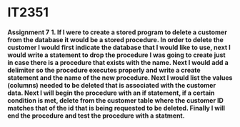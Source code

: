 # IT2351

**Assignment 7**
**1. If I were to create a stored program to delete a customer from the database it would be a stored procedure.
In order to delete the customer I would first indicate the database that I would like to use, next I would write a statement to drop the procedure I was going to create just in case there is a procedure that exists with the name.
Next I would add a delimiter so the procedure executes properly and write a create statement and the name of the new procedure.
Next I would list the values (columns) needed to be deleted that is associated with the customer data.
Next I will begin the procedure with an if statement, if a certain condition is met, delete from the customer table where the customer ID matches that of the id that is being requested to be deleted.
Finally I will end the procedure and test the procedure with a statment.**
